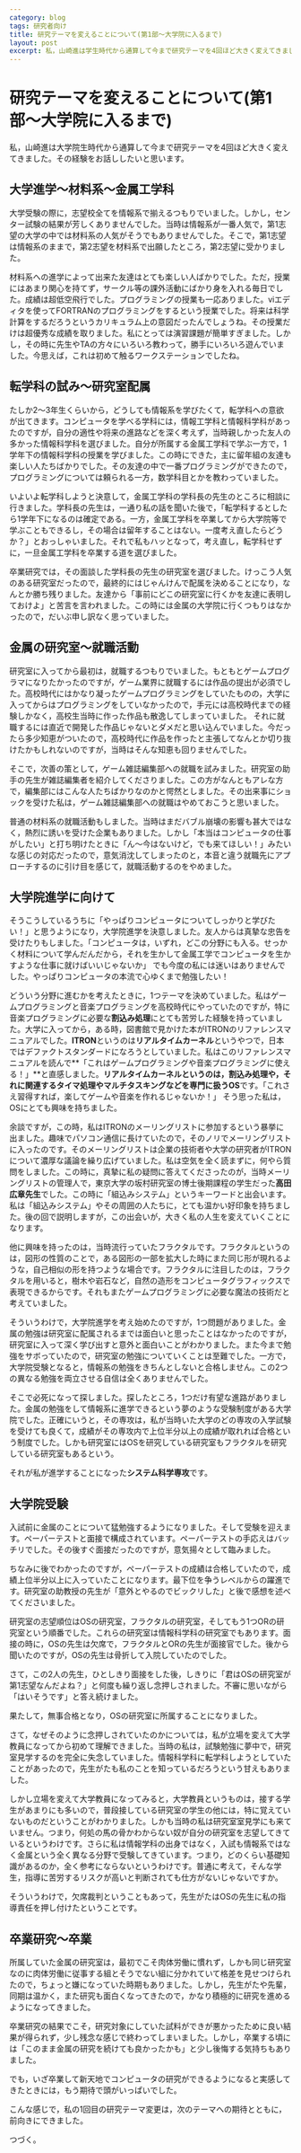 ```yaml
---
category: blog
tags: 研究者向け 
title: 研究テーマを変えることについて(第1部〜大学院に入るまで)
layout: post
excerpt: 私，山崎進は学生時代から通算して今まで研究テーマを4回ほど大きく変えてきました。その経験をお話ししたいと思います。(連載)
---
```

# 研究テーマを変えることについて(第1部〜大学院に入るまで)

私，山崎進は大学院生時代から通算して今まで研究テーマを4回ほど大きく変えてきました。その経験をお話ししたいと思います。

## 大学進学〜材料系〜金属工学科

大学受験の際に，志望校全てを情報系で揃えるつもりでいました。しかし，センター試験の結果が芳しくありませんでした。当時は情報系が一番人気で，第1志望の大学の中では材料系の人気がそうでもありませんでした。そこで，第1志望は情報系のままで，第2志望を材料系で出願したところ，第2志望に受かりました。

材料系への進学によって出来た友達はとても楽しい人ばかりでした。ただ，授業にはあまり関心を持てず，サークル等の課外活動にばかり身を入れる毎日でした。成績は超低空飛行でした。プログラミングの授業も一応ありました。viエディタを使ってFORTRANのプログラミングをするという授業でした。将来は科学計算をするだろうというカリキュラム上の意図だったんでしょうね。その授業だけは超優秀な成績を取りました。私にとっては演習課題が簡単すぎました。しかし，その時に先生やTAの方々にいろいろ教わって，勝手にいろいろ遊んでいました。今思えば，これは初めて触るワークステーションでしたね。

## 転学科の試み〜研究室配属

たしか2〜3年生くらいから，どうしても情報系を学びたくて，転学科への意欲が出てきます。コンピュータを学べる学科には，情報工学科と情報科学科があったのですが，自分の適性や将来の進路などを深く考えず，当時親しかった友人の多かった情報科学科を選びました。自分が所属する金属工学科で学ぶ一方で，1学年下の情報科学科の授業を学びました。この時にできた，主に留年組の友達も楽しい人たちばかりでした。その友達の中で一番プログラミングができたので，プログラミングについては頼られる一方，数学科目とかを教わっていました。

いよいよ転学科しようと決意して，金属工学科の学科長の先生のところに相談に行きました。学科長の先生は，一通り私の話を聞いた後で，「転学科するとしたら1学年下になるのは確定である。一方，金属工学科を卒業してから大学院等で学ぶこともできるし，その場合は留年することはない。一度考え直したらどうか？」とおっしゃいました。それで私もハッとなって，考え直し，転学科せずに，一旦金属工学科を卒業する道を選びました。

卒業研究では，その面談した学科長の先生の研究室を選びました。けっこう人気のある研究室だったので，最終的にはじゃんけんで配属を決めることになり，なんとか勝ち残りました。友達から「事前にどこの研究室に行くかを友達に表明しておけよ」と苦言を言われました。この時には金属の大学院に行くつもりはなかったので，だいぶ申し訳なく思っていました。

## 金属の研究室〜就職活動

研究室に入ってから最初は，就職するつもりでいました。もともとゲームプログラマになりたかったのですが，ゲーム業界に就職するには作品の提出が必須でした。高校時代にはかなり凝ったゲームプログラミングをしていたものの，大学に入ってからはプログラミングをしていなかったので，手元には高校時代までの経験しかなく，高校生当時に作った作品も散逸してしまっていました。
それに就職するには直近で開発した作品じゃないとダメだと思い込んでいました。今だったら多少知恵がついたので，高校時代に作品を作ったと主張してなんとか切り抜けたかもしれないのですが，当時はそんな知恵も回りませんでした。

そこで，次善の策として，ゲーム雑誌編集部への就職を試みました。研究室の助手の先生が雑誌編集者を紹介してくださりました。この方がなんともアレな方で，編集部にはこんな人たちばかりなのかと愕然としました。その出来事にショックを受けた私は，ゲーム雑誌編集部への就職はやめておこうと思いました。

普通の材料系の就職活動もしました。当時はまだバブル崩壊の影響も甚大ではなく，熱烈に誘いを受けた企業もありました。しかし「本当はコンピュータの仕事がしたい」と打ち明けたときに「ん〜今はないけど，でも来てほしい！」みたいな感じの対応だったので，意気消沈してしまったのと，本音と違う就職先にアプローチするのに引け目を感じて，就職活動するのをやめました。

## 大学院進学に向けて

そうこうしているうちに「やっぱりコンピュータについてしっかりと学びたい！」と思うようになり，大学院進学を決意しました。友人からは真摯な忠告を受けたりもしました。「コンピュータは，いずれ，どこの分野にも入る。せっかく材料について学んだんだから，それを生かして金属工学でコンピュータを生かすような仕事に就けばいいじゃないか」 でも今度の私には迷いはありませんでした。やっぱりコンピュータの本流で心ゆくまで勉強したい！

どういう分野に進むかを考えたときに，1つテーマを決めていました。私はゲームプログラミングと音楽プログラミングを高校時代にやっていたのですが，特に音楽プログラミングに必要な**割込み処理**にとても苦労した経験を持っていました。大学に入ってから，ある時，図書館で見かけた本がITRONのリファレンスマニュアルでした。**ITRON**というのは**リアルタイムカーネル**というやつで，日本ではデファクトスタンダードになろうとしていました。私はこのリファレンスマニュアルを読んで**「これはゲームプログラミングや音楽プログラミングに使える！」**と直感しました。**リアルタイムカーネルというのは，割込み処理や，それに関連するタイマ処理やマルチタスキングなどを専門に扱うOS**です。「これさえ習得すれば，楽してゲームや音楽を作れるじゃないか！」 そう思った私は，OSにとても興味を持ちました。

余談ですが，この時，私はITRONのメーリングリストに参加するという暴挙に出ました。趣味でパソコン通信に長けていたので，そのノリでメーリングリストに入ったのです。そのメーリングリストは企業の技術者や大学の研究者がITRONについて濃厚な議論を繰り広げていました。私は空気を全く読まずに，何やら質問をしました。この時に，真摯に私の疑問に答えてくださったのが，当時メーリングリストの管理人で，東京大学の坂村研究室の博士後期課程の学生だった**高田広章先生**でした。この時に「組込みシステム」というキーワードと出会います。私は「組込みシステム」やその周囲の人たちに，とても温かい好印象を持ちました。後の回で説明しますが，この出会いが，大きく私の人生を変えていくことになります。

他に興味を持ったのは，当時流行っていたフラクタルです。フラクタルというのは，図形の性質のことで，ある図形の一部を拡大した時にまた同じ形が現れるような，自己相似の形を持つような場合です。フラクタルに注目したのは，フラクタルを用いると，樹木や岩石など，自然の造形をコンピュータグラフィックスで表現できるからです。それもまたゲームプログラミングに必要な魔法の技術だと考えていました。

そういうわけで，大学院進学を考え始めたのですが，1つ問題がありました。金属の勉強は研究室に配属されるまでは面白いと思ったことはなかったのですが，研究室に入って深く学び出すと意外と面白いことがわかりました。また今まで勉強をサボっていたので，研究室の勉強についていくことは至難でした。一方で，大学院受験となると，情報系の勉強をきちんとしないと合格しません。この2つの異なる勉強を両立させる自信は全くありませんでした。

そこで必死になって探しました。探したところ，1つだけ有望な進路がありました。金属の勉強をして情報系に進学できるという夢のような受験制度がある大学院でした。正確にいうと，その専攻は，私が当時いた大学のどの専攻の入学試験を受けても良くて，成績がその専攻内で上位半分以上の成績が取れれば合格という制度でした。しかも研究室にはOSを研究している研究室もフラクタルを研究している研究室もあるという。

それが私が進学することになった**システム科学専攻**です。

## 大学院受験

入試前に金属のことについて猛勉強するようになりました。そして受験を迎えます。ペーパーテストと面接で構成されています。ペーパーテストの手応えはバッチリでした。その後すぐ面接だったのですが，意気揚々として臨みました。

ちなみに後でわかったのですが，ペーパーテストの成績は合格していたので，成績上位半分以上に入っていたことになります。最下位を争うレベルからの躍進です。研究室の助教授の先生が「意外とやるのでビックリした」と後で感想を述べてくださいました。

研究室の志望順位はOSの研究室，フラクタルの研究室，そしてもう1つORの研究室という順番でした。これらの研究室は情報科学科の研究室でもあります。面接の時に，OSの先生は欠席で，フラクタルとORの先生が面接官でした。後から聞いたのですが，OSの先生は骨折して入院していたのでした。

さて，この2人の先生，ひとしきり面接をした後，しきりに「君はOSの研究室が第1志望なんだよね？」と何度も繰り返し念押しされました。不審に思いながら「はいそうです」と答え続けました。

果たして，無事合格となり，OSの研究室に所属することになりました。

さて，なぜそのように念押しされていたのかについては，私が立場を変えて大学教員になってから初めて理解できました。当時の私は，試験勉強に夢中で，研究室見学するのを完全に失念していました。情報科学科に転学科しようとしていたことがあったので，先生がたも私のことを知っているだろうという甘えもありました。

しかし立場を変えて大学教員になってみると，大学教員というものは，接する学生があまりにも多いので，普段接している研究室の学生の他には，特に覚えていないものだということがわかりました。しかも当時の私は研究室室見学にも来ていません。つまり，何処の馬の骨かわからない奴が自分の研究室を志望してきているというわけです。さらに私は情報学科の出身ではなく，入試も情報系ではなく金属という全く異なる分野で受験してきています。つまり，どのくらい基礎知識があるのか，全く参考にならないというわけです。普通に考えて，そんな学生，指導に苦労するリスクが高いと判断されても仕方がないじゃないですか。

そういうわけで，欠席裁判ということもあって，先生がたはOSの先生に私の指導責任を押し付けたということです。

## 卒業研究〜卒業

所属していた金属の研究室は，最初でこそ肉体労働に慣れず，しかも同じ研究室なのに肉体労働に従事する組とそうでない組に分かれていて格差を見せつけられたので，ちょっと嫌になっていた時期もありました。しかし，先生がたや先輩，同期は温かく，また研究も面白くなってきたので，かなり積極的に研究を進めるようになってきました。

卒業研究の結果でこそ，研究対象にしていた試料ができが悪かったために良い結果が得られず，少し残念な感じで終わってしまいました。しかし，卒業する頃には「このまま金属の研究を続けても良かったかも」と少し後悔する気持ちもありました。

でも，いざ卒業して新天地でコンピュータの研究ができるようになると実感してきたときには，もう期待で頭がいっぱいでした。

こんな感じで，私の1回目の研究テーマ変更は，次のテーマへの期待とともに，前向きにできました。

つづく。